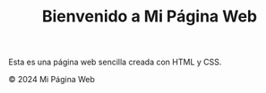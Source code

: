 <!DOCTYPE html>
<html lang="es">
<head>
    <meta charset="UTF-8">
    <meta name="viewport" content="width=device-width, initial-scale=1.0">
    <title>Mi Página Web</title>
    <link rel="stylesheet" href="styles.css">
</head>
<body>
    <header>
        <h1>Bienvenido a Mi Página Web</h1>
    </header>
    <section>
        <p>Esta es una página web sencilla creada con HTML y CSS.</p>
    </section>
    <footer>
        <p>&copy; 2024 Mi Página Web</p>
    </footer>
</body>
</html>
